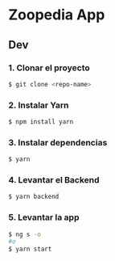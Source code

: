 # Zoopedia App

## Dev

### 1. Clonar el proyecto
```bash
$ git clone <repo-name>
```
### 2. Instalar Yarn
```bash
$ npm install yarn
```
### 3. Instalar dependencias
```bash
$ yarn
```
### 4. Levantar el Backend
```bash
$ yarn backend
```
### 5. Levantar la app
```bash
$ ng s -o
#o
$ yarn start
```
